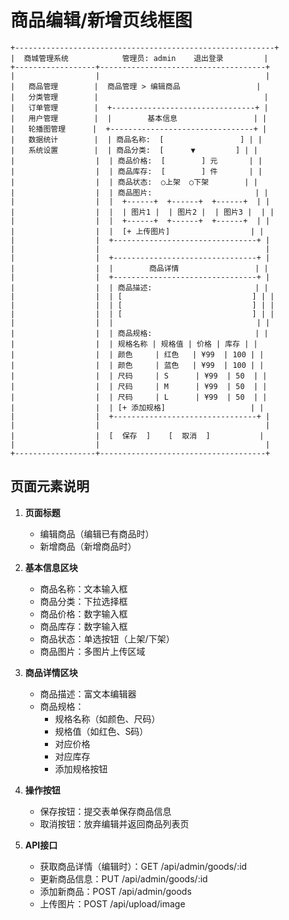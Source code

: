 # 商品编辑/新增页线框图

```
+----------------------------------------------------------+
|  商城管理系统            管理员: admin    退出登录         |
+------------------+-------------------------------------+
|                  |                                     |
|   商品管理        |  商品管理 > 编辑商品                 |
|   分类管理        |                                     |
|   订单管理        |  +--------------------------------+ |
|   用户管理        |  |        基本信息                 | |
|   轮播图管理      |  +--------------------------------+ |
|   数据统计        |  | 商品名称:  [                 ] | |
|   系统设置        |  | 商品分类:  [      ▼         ] | |
|                  |  | 商品价格:  [        ] 元       | |
|                  |  | 商品库存:  [        ] 件       | |
|                  |  | 商品状态:  ○上架  ○下架        | |
|                  |  | 商品图片:                       | |
|                  |  |  +------+  +------+  +------+  | |
|                  |  |  | 图片1 |  | 图片2 |  | 图片3 |  | |
|                  |  |  +------+  +------+  +------+  | |
|                  |  |  [+ 上传图片]                  | |
|                  |  +--------------------------------+ |
|                  |                                     |
|                  |  +--------------------------------+ |
|                  |  |        商品详情                 | |
|                  |  +--------------------------------+ |
|                  |  | 商品描述:                       | |
|                  |  | [                             ] | |
|                  |  | [                             ] | |
|                  |  | [                             ] | |
|                  |  |                                | |
|                  |  | 商品规格:                       | |
|                  |  | 规格名称 | 规格值 | 价格 | 库存 | |
|                  |  | 颜色     | 红色   | ¥99  | 100 | |
|                  |  | 颜色     | 蓝色   | ¥99  | 100 | |
|                  |  | 尺码     | S      | ¥99  | 50  | |
|                  |  | 尺码     | M      | ¥99  | 50  | |
|                  |  | 尺码     | L      | ¥99  | 50  | |
|                  |  | [+ 添加规格]                   | |
|                  |  +--------------------------------+ |
|                  |                                     |
|                  |  [  保存  ]    [  取消  ]           |
|                  |                                     |
+------------------+-------------------------------------+
```

## 页面元素说明

1. **页面标题**
   - 编辑商品（编辑已有商品时）
   - 新增商品（新增商品时）

2. **基本信息区块**
   - 商品名称：文本输入框
   - 商品分类：下拉选择框
   - 商品价格：数字输入框
   - 商品库存：数字输入框
   - 商品状态：单选按钮（上架/下架）
   - 商品图片：多图片上传区域

3. **商品详情区块**
   - 商品描述：富文本编辑器
   - 商品规格：
     - 规格名称（如颜色、尺码）
     - 规格值（如红色、S码）
     - 对应价格
     - 对应库存
     - 添加规格按钮

4. **操作按钮**
   - 保存按钮：提交表单保存商品信息
   - 取消按钮：放弃编辑并返回商品列表页

5. **API接口**
   - 获取商品详情（编辑时）：GET /api/admin/goods/:id
   - 更新商品信息：PUT /api/admin/goods/:id
   - 添加新商品：POST /api/admin/goods
   - 上传图片：POST /api/upload/image 